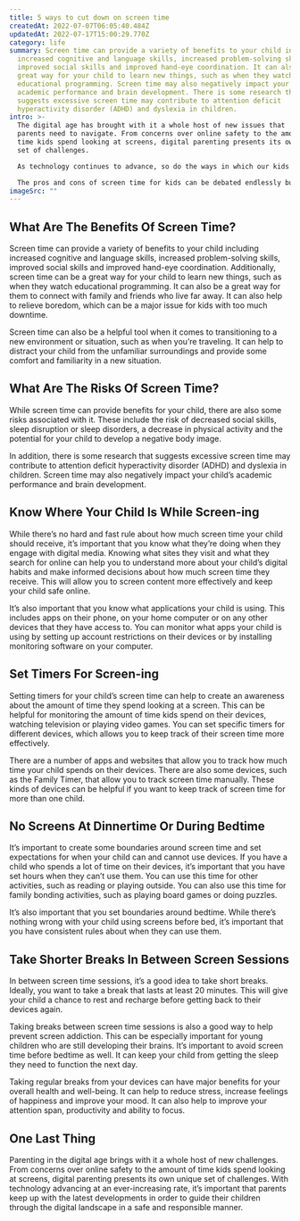 ```yaml
---
title: 5 ways to cut down on screen time
createdAt: 2022-07-07T06:05:40.484Z
updatedAt: 2022-07-17T15:00:29.770Z
category: life
summary: Screen time can provide a variety of benefits to your child including
  increased cognitive and language skills, increased problem-solving skills,
  improved social skills and improved hand-eye coordination. It can also be a
  great way for your child to learn new things, such as when they watch
  educational programming. Screen time may also negatively impact your child’s
  academic performance and brain development. There is some research that
  suggests excessive screen time may contribute to attention deficit
  hyperactivity disorder (ADHD) and dyslexia in children.
intro: >-
  The digital age has brought with it a whole host of new issues that
  parents need to navigate. From concerns over online safety to the amount of
  time kids spend looking at screens, digital parenting presents its own unique
  set of challenges. 

  As technology continues to advance, so do the ways in which our kids can interact with it. From tablets and smart TVs to smartphones and video games, it seems as though there are more screens than ever before. This is especially true for younger children who have grown up with these devices as a normal part of their everyday life. 

  The pros and cons of screen time for kids can be debated endlessly but at the end of the day, your child will likely spend a lot of their time consuming some form of media in one way or another. As their parent, it’s important that you understand the benefits and risks associated with screen time so that you can make informed decisions about how much exposure they receive on a regular basis.
imageSrc: ""
---
```


## What Are The Benefits Of Screen Time?

Screen time can provide a variety of benefits to your child including increased cognitive and language skills, increased problem-solving skills, improved social skills and improved hand-eye coordination. Additionally, screen time can be a great way for your child to learn new things, such as when they watch educational programming. It can also be a great way for them to connect with family and friends who live far away. It can also help to relieve boredom, which can be a major issue for kids with too much downtime.

Screen time can also be a helpful tool when it comes to transitioning to a new environment or situation, such as when you’re traveling. It can help to distract your child from the unfamiliar surroundings and provide some comfort and familiarity in a new situation.

## What Are The Risks Of Screen Time?

While screen time can provide benefits for your child, there are also some risks associated with it. These include the risk of decreased social skills, sleep disruption or sleep disorders, a decrease in physical activity and the potential for your child to develop a negative body image.

In addition, there is some research that suggests excessive screen time may contribute to attention deficit hyperactivity disorder (ADHD) and dyslexia in children. Screen time may also negatively impact your child’s academic performance and brain development.

## Know Where Your Child Is While Screen-ing

While there’s no hard and fast rule about how much screen time your child should receive, it’s important that you know what they’re doing when they engage with digital media. Knowing what sites they visit and what they search for online can help you to understand more about your child’s digital habits and make informed decisions about how much screen time they receive. This will allow you to screen content more effectively and keep your child safe online.

It’s also important that you know what applications your child is using. This includes apps on their phone, on your home computer or on any other devices that they have access to. You can monitor what apps your child is using by setting up account restrictions on their devices or by installing monitoring software on your computer.

## Set Timers For Screen-ing

Setting timers for your child’s screen time can help to create an awareness about the amount of time they spend looking at a screen. This can be helpful for monitoring the amount of time kids spend on their devices, watching television or playing video games. You can set specific timers for different devices, which allows you to keep track of their screen time more effectively.

There are a number of apps and websites that allow you to track how much time your child spends on their devices. There are also some devices, such as the Family Timer, that allow you to track screen time manually. These kinds of devices can be helpful if you want to keep track of screen time for more than one child.

## No Screens At Dinnertime Or During Bedtime

It’s important to create some boundaries around screen time and set expectations for when your child can and cannot use devices. If you have a child who spends a lot of time on their devices, it’s important that you have set hours when they can’t use them. You can use this time for other activities, such as reading or playing outside. You can also use this time for family bonding activities, such as playing board games or doing puzzles.

It’s also important that you set boundaries around bedtime. While there’s nothing wrong with your child using screens before bed, it’s important that you have consistent rules about when they can use them.

## Take Shorter Breaks In Between Screen Sessions

In between screen time sessions, it’s a good idea to take short breaks. Ideally, you want to take a break that lasts at least 20 minutes. This will give your child a chance to rest and recharge before getting back to their devices again.

Taking breaks between screen time sessions is also a good way to help prevent screen addiction. This can be especially important for young children who are still developing their brains. It’s important to avoid screen time before bedtime as well. It can keep your child from getting the sleep they need to function the next day.

Taking regular breaks from your devices can have major benefits for your overall health and well-being. It can help to reduce stress, increase feelings of happiness and improve your mood. It can also help to improve your attention span, productivity and ability to focus.

## One Last Thing

Parenting in the digital age brings with it a whole host of new challenges. From concerns over online safety to the amount of time kids spend looking at screens, digital parenting presents its own unique set of challenges. With technology advancing at an ever-increasing rate, it’s important that parents keep up with the latest developments in order to guide their children through the digital landscape in a safe and responsible manner.
